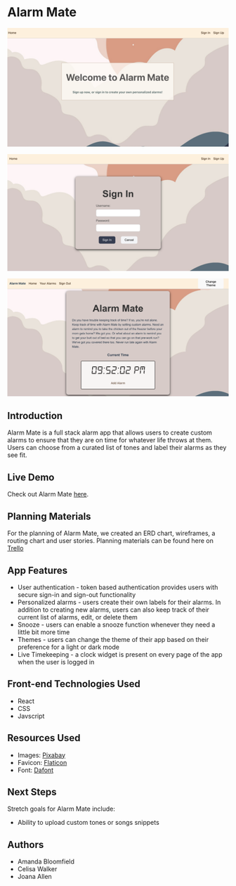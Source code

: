 # Alarm Mate

![Alarm Mate Landing](public/images/AlarmMateLanding.png)

![Alarm Mate Sign-In](public/images/AlarmMateSignIn.png)

![Alarm Mate Clock](public/images/AlarmMateClock.png)

## Introduction
Alarm Mate is a full stack alarm app that allows users to create custom alarms to ensure that they are on time for whatever life throws at them. Users can choose from a curated list of tones and label their alarms as they see fit. 

## Live Demo 
Check out Alarm Mate [here](https://alarmmate.netlify.app/).

## Planning Materials
For the planning of Alarm Mate, we created an ERD chart, wireframes, a routing chart and user stories. Planning materials can be found here on [Trello](https://trello.com/b/A0aIpfsD/alarm-application)

## App Features
* User authentication - token based authentication provides users with secure sign-in and sign-out functionality
* Personalized alarms - users create their own labels for their alarms. In addition to creating new alarms, users can also keep track of their current list of alarms, edit, or delete them
* Snooze - users can enable a snooze function whenever they need a little bit more time  
* Themes - users can change the theme of their app based on their preference for a light or dark mode 
* Live Timekeeping - a clock widget is present on every page of the app when the user is logged in

## Front-end Technologies Used

* React
* CSS
* Javscript

## Resources Used
* Images: [Pixabay](https://pixabay.com/) 
* Favicon: [Flaticon](https://www.flaticon.com/free-icons/clock)
* Font: [Dafont](dafont.com)


## Next Steps

Stretch goals for Alarm Mate include:

* Ability to upload custom tones or songs snippets

## Authors
* Amanda Bloomfield
* Celisa Walker
* Joana Allen